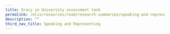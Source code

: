 ```yaml
---
title: Oracy in University assessment task
permalink: /elis/resources/read/research-summaries/speaking-and-representing/oracy-university-assessment-tasks/
description: ""
third_nav_title: Speaking and Representing
---
```

